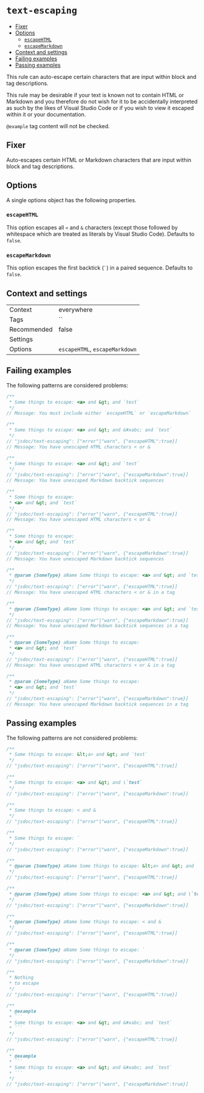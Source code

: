 <a name="user-content-text-escaping"></a>
<a name="text-escaping"></a>
# <code>text-escaping</code>

* [Fixer](#user-content-text-escaping-fixer)
* [Options](#user-content-text-escaping-options)
    * [`escapeHTML`](#user-content-text-escaping-options-escapehtml)
    * [`escapeMarkdown`](#user-content-text-escaping-options-escapemarkdown)
* [Context and settings](#user-content-text-escaping-context-and-settings)
* [Failing examples](#user-content-text-escaping-failing-examples)
* [Passing examples](#user-content-text-escaping-passing-examples)


This rule can auto-escape certain characters that are input within block and
tag descriptions.

This rule may be desirable if your text is known not to contain HTML or
Markdown and you therefore do not wish for it to be accidentally interpreted
as such by the likes of Visual Studio Code or if you wish to view it escaped
within it or your documentation.

`@example` tag content will not be checked.

<a name="user-content-text-escaping-fixer"></a>
<a name="text-escaping-fixer"></a>
## Fixer

Auto-escapes certain HTML or Markdown characters that are input within block and
tag descriptions.

<a name="user-content-text-escaping-options"></a>
<a name="text-escaping-options"></a>
## Options

A single options object has the following properties.

<a name="user-content-text-escaping-options-escapehtml"></a>
<a name="text-escaping-options-escapehtml"></a>
### <code>escapeHTML</code>

This option escapes all `<` and `&` characters (except those followed by
whitespace which are treated as literals by Visual Studio Code). Defaults to
`false`.

<a name="user-content-text-escaping-options-escapemarkdown"></a>
<a name="text-escaping-options-escapemarkdown"></a>
### <code>escapeMarkdown</code>

This option escapes the first backtick (`` ` ``) in a paired sequence.
Defaults to `false`.


<a name="user-content-text-escaping-context-and-settings"></a>
<a name="text-escaping-context-and-settings"></a>
## Context and settings

|||
|---|---|
|Context|everywhere|
|Tags|``|
|Recommended|false|
|Settings||
|Options|`escapeHTML`, `escapeMarkdown`|

<a name="user-content-text-escaping-failing-examples"></a>
<a name="text-escaping-failing-examples"></a>
## Failing examples

The following patterns are considered problems:

````ts
/**
 * Some things to escape: <a> and &gt; and `test`
 */
// Message: You must include either `escapeHTML` or `escapeMarkdown`

/**
 * Some things to escape: <a> and &gt; and &#xabc; and `test`
 */
// "jsdoc/text-escaping": ["error"|"warn", {"escapeHTML":true}]
// Message: You have unescaped HTML characters < or &

/**
 * Some things to escape: <a> and &gt; and `test`
 */
// "jsdoc/text-escaping": ["error"|"warn", {"escapeMarkdown":true}]
// Message: You have unescaped Markdown backtick sequences

/**
 * Some things to escape:
 * <a> and &gt; and `test`
 */
// "jsdoc/text-escaping": ["error"|"warn", {"escapeHTML":true}]
// Message: You have unescaped HTML characters < or &

/**
 * Some things to escape:
 * <a> and &gt; and `test`
 */
// "jsdoc/text-escaping": ["error"|"warn", {"escapeMarkdown":true}]
// Message: You have unescaped Markdown backtick sequences

/**
 * @param {SomeType} aName Some things to escape: <a> and &gt; and `test`
 */
// "jsdoc/text-escaping": ["error"|"warn", {"escapeHTML":true}]
// Message: You have unescaped HTML characters < or & in a tag

/**
 * @param {SomeType} aName Some things to escape: <a> and &gt; and `test`
 */
// "jsdoc/text-escaping": ["error"|"warn", {"escapeMarkdown":true}]
// Message: You have unescaped Markdown backtick sequences in a tag

/**
 * @param {SomeType} aName Some things to escape:
 * <a> and &gt; and `test`
 */
// "jsdoc/text-escaping": ["error"|"warn", {"escapeHTML":true}]
// Message: You have unescaped HTML characters < or & in a tag

/**
 * @param {SomeType} aName Some things to escape:
 * <a> and &gt; and `test`
 */
// "jsdoc/text-escaping": ["error"|"warn", {"escapeMarkdown":true}]
// Message: You have unescaped Markdown backtick sequences in a tag
````



<a name="user-content-text-escaping-passing-examples"></a>
<a name="text-escaping-passing-examples"></a>
## Passing examples

The following patterns are not considered problems:

````ts
/**
 * Some things to escape: &lt;a> and &gt; and `test`
 */
// "jsdoc/text-escaping": ["error"|"warn", {"escapeHTML":true}]

/**
 * Some things to escape: <a> and &gt; and \`test`
 */
// "jsdoc/text-escaping": ["error"|"warn", {"escapeMarkdown":true}]

/**
 * Some things to escape: < and &
 */
// "jsdoc/text-escaping": ["error"|"warn", {"escapeHTML":true}]

/**
 * Some things to escape: `
 */
// "jsdoc/text-escaping": ["error"|"warn", {"escapeMarkdown":true}]

/**
 * @param {SomeType} aName Some things to escape: &lt;a> and &gt; and `test`
 */
// "jsdoc/text-escaping": ["error"|"warn", {"escapeHTML":true}]

/**
 * @param {SomeType} aName Some things to escape: <a> and &gt; and \`test`
 */
// "jsdoc/text-escaping": ["error"|"warn", {"escapeMarkdown":true}]

/**
 * @param {SomeType} aName Some things to escape: < and &
 */
// "jsdoc/text-escaping": ["error"|"warn", {"escapeHTML":true}]

/**
 * @param {SomeType} aName Some things to escape: `
 */
// "jsdoc/text-escaping": ["error"|"warn", {"escapeMarkdown":true}]

/**
 * Nothing
 * to escape
 */
// "jsdoc/text-escaping": ["error"|"warn", {"escapeHTML":true}]

/**
 * @example
 * ```
 * Some things to escape: <a> and &gt; and &#xabc; and `test`
 * ```
 */
// "jsdoc/text-escaping": ["error"|"warn", {"escapeHTML":true}]

/**
 * @example
 * ```
 * Some things to escape: <a> and &gt; and &#xabc; and `test`
 * ```
 */
// "jsdoc/text-escaping": ["error"|"warn", {"escapeMarkdown":true}]
````

